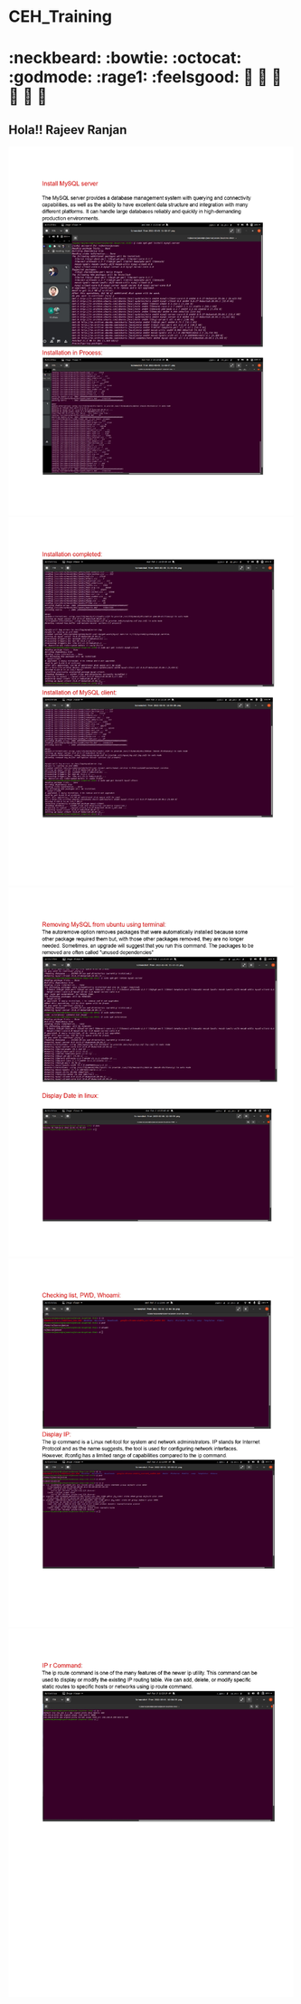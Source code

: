 # CEH_Training
# :neckbeard:	:bowtie: :octocat:	:godmode:	:rage1:	:feelsgood:	🙈 🙉 🙊 🦦 🦇 🐉
## Hola!! Rajeev Ranjan


<img src="https://github.com/rajeevranjancom/CEH_Training/blob/main/Day01%20Cmd/Task01_page-0001.jpg" style="max-width: 100%;" alt="Welcome images" />

<img src="https://github.com/rajeevranjancom/CEH_Training/blob/main/Day01%20Cmd/Task01_page-0002.jpg" style="max-width: 100%;" alt="Welcome images" />

<img src="https://github.com/rajeevranjancom/CEH_Training/blob/main/Day01%20Cmd/Task01_page-0003.jpg" style="max-width: 100%;" alt="Welcome images" />

<img src="https://github.com/rajeevranjancom/CEH_Training/blob/main/Day01%20Cmd/Task01_page-0004.jpg" style="max-width: 100%;" alt="Welcome images" />

<img src="https://github.com/rajeevranjancom/CEH_Training/blob/main/Day01%20Cmd/Task01_page-0005.jpg" style="max-width: 100%;" alt="Welcome images" />

